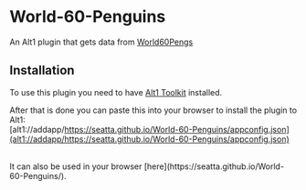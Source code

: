 # World-60-Penguins

An Alt1 plugin that gets data from [World60Pengs](https://jq.world60pengs.com/)



## Installation

To use this plugin you need to have [Alt1 Toolkit](https://runeapps.org/alt1) installed.

After that is done you can paste this into your browser to install the plugin to Alt1:<br>
[alt1://addapp/https://seatta.github.io/World-60-Penguins/appconfig.json](alt1://addapp/https://seatta.github.io/World-60-Penguins/appconfig.json)


<br>
It can also be used in your browser [here](https://seatta.github.io/World-60-Penguins/).
